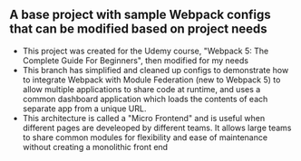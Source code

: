 ## A base project with sample Webpack configs that can be modified based on project needs

- This project was created for the Udemy course, "Webpack 5: The Complete Guide For Beginners", then modified for my needs
- This branch has simplified and cleaned up configs to demonstrate how to integrate Webpack with Module Federation (new to Webpack 5) to allow multiple applications to share code at runtime, and uses a common dashboard application which loads the contents of each separate app from a unique URL.
- This architecture is called a "Micro Frontend" and is useful when different pages are develeoped by different teams. It allows large teams to share common modules for flexibility and ease of maintenance without creating a monolithic front end
